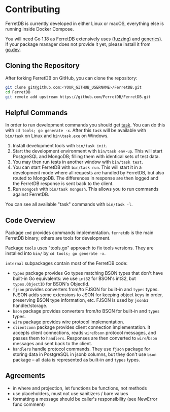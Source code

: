 # Contributing

FerretDB is currently developed in either Linux or macOS, everything else is running inside Docker Compose.

You will need Go 1.18 as FerretDB extensively uses ([fuzzing](https://go.dev/doc/tutorial/fuzz)) and [generics](https://go.dev/doc/tutorial/generics)).
If your package manager does not provide it yet, please install it from [go.dev](https://go.dev/dl/).

## Cloning the Repository

After forking FerretDB on GitHub, you can clone the repository:

```sh
git clone git@github.com:<YOUR_GITHUB_USERNAME>/FerretDB.git
cd FerretDB
git remote add upstream https://github.com/FerretDB/FerretDB.git
```

## Helpful Commands

In order to run development commands you should get [task](https://taskfile.dev/).
You can do this with `cd tools; go generate -x`.
After this `task` will be available with `bin/task` on Linux and `bin\task.exe` on Windows.

1. Install development tools with `bin/task init`.
2. Start the development environment with `bin/task env-up`.
   This will start PostgreSQL and MongoDB; filling them with identical sets of test data.
3. You may then run tests in another window with `bin/task test`.
4. You can start FerretDB with `bin/task run`.
   This will start it in a development mode where all requests are handled by FerretDB, but also routed to MongoDB.
   The differences in response are then logged and the FerretDB response is sent back to the client.
5. Run `mongosh` with `bin/task mongosh`.
   This allows you to run commands against FerretDB.

You can see all available "task" commands with `bin/task -l`.

## Code Overview

Package `cmd` provides commands implementation. `ferretdb` is the main FerretDB binary; others are tools for development.

Package `tools` uses "tools.go" approach to fix tools versions. They are installed into `bin/` by `cd tools; go generate -x`.

`internal` subpackages contain most of the FerretDB code:
* `types` package provides Go types matching BSON types that don't have built-in Go equivalents: we use `int32` for BSON's int32, but `types.ObjectID` for BSON's ObjectId.
* `fjson` provides converters from/to FJSON for built-in and `types` types.
  FJSON adds some extensions to JSON for keeping object keys in order, preserving BSON type information, etc.
  FJSON is used by `jsonb1` handler/storage.
* `bson` package provides converters from/to BSON for built-in and `types` types.
* `wire` package provides wire protocol implementation.
* `clientconn` package provides client connection implementation.
  It accepts client connections, reads `wire`/`bson` protocol messages, and passes them to `handlers`.
  Responses are then converted to `wire`/`bson` messages and sent back to the client.
* `handlers` handle protocol commands.
  They use `fjson` package for storing data in PostgreSQL in jsonb columns, but they don't use `bson` package – all data is represented as built-in and `types` types.


## Agreements

* in where and projection, let functions be functions, not methods
* use placeholders, must not use sanitizers / bare values
* formatting a message should be caller's responsibility (see NewError func comment)